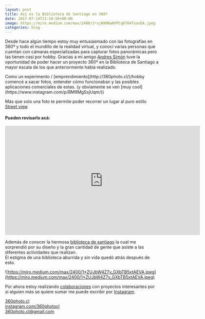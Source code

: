 ```yaml
---
layout: post
title: Así es la Biblioteca de Santiago en 360º
date: 2017-07-14T21:10:56+00:00
image: https://miro.medium.com/max/2400/1*xjNX0NaNYPCqO7O4ToanEA.jpeg
categories: blog
---
```


Desde hace algún tiempo estoy muy entusiasmado con las fotografías en 360º y todo el mundillo de la realidad virtual, y conocí varias personas que cuentan con cámaras especializadas para capturar fotos panorámicas pero las tienen casi por hobby. Gracias a mi amigo [Andres Simón](https://www.instagram.com/pura_chaya/) tuve la oportunidad de poder hacer un proyecto 360º en la Biblioteca de Santiago a mayor escala de los que anteriormente había realizado.

<!--more-->Como un experimento / [emprendimiento](http://360photo.cl/)/hobby comencé a sacar fotos, entender cómo funcionaban y las posibles aplicaciones comerciales de estas. (y obviamente se ven [muy cool](https://www.instagram.com/p/BM9MgSsjUqm/))  
Más que solo una foto te permite poder recorrer un lugar al puro estilo [Street view](https://www.google.com/maps/@-33.4174717,-70.60515,0a,82.2y,90t/data=!3m4!1e1!3m2!1s-at8QcxebQjY%2FWBv2WSaxioI%2FAAAAAAAACPk%2F8sC3CdYbtu41lt7zYEFjVH4H7cYbe1sCgCLIB!2e4?source=apiv3).

#### Pueden revisarlo acá:

<iframe width='640' height='360' src='https://roundme.com/embed/173864/445692' frameborder='0' webkitallowfullscreen mozallowfullscreen allowfullscreen></iframe>


Además de conocer la hermosa [biblioteca de santiago](http://www.bibliotecasantiago.cl/) la cual me sorprendió por su diseño y la gran cantidad de gente que asiste a las diferentes actividades que realizan.  
El estigma de una biblioteca aburrida y sin vida quedó atrás después de esto.

![https://miro.medium.com/max/2400/1*ZUJbW4Z7v_GXbTB5xtAEVA.jpeg](https://miro.medium.com/max/2400/1*ZUJbW4Z7v_GXbTB5xtAEVA.jpeg)

Por ahora estoy realizando [colaboraciones](https://www.instagram.com/p/BUKsewJBw8M/) con proyectos interesantes por si alguien más se quiere sumar me puede escribir por [Instagram](http://www.arielcerda.com/).

[360photo.cl](http://360photo.cl)  
[instagram.com/360photocl](https://www.instagram.com/360photocl)  
360photo.cl@gmail.com